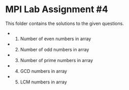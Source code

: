 # MPI Lab Assignment #4

This folder contains the solutions to the given questions.

- 1. Number of even numbers in array
- 2. Number of odd numbers in array
- 3. Number of prime numbers in array
- 4. GCD numbers in array
- 5. LCM numbers in array
